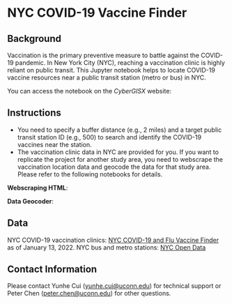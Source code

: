 # NYC COVID-19 Vaccine Finder

## Background
Vaccination is the primary preventive measure to battle against the COVID-19 pandemic. In New York City (NYC), reaching a vaccination clinic is highly reliant on public transit. This Jupyter notebook helps to locate COVID-19 vaccine resources near a public transit station (metro or bus) in NYC. 

You can access the notebook on the *CyberGISX* website:

## Instructions
* You need to specify a buffer distance (e.g., 2 miles) and a target public transit station ID (e.g., 500) to search and identify the COVID-19 vaccines near the station.
* The vaccination clinic data in NYC are provided for you. If you want to replicate the project for another study area, you need to webscrape the vaccination location data and geocode the data for that study area. Please refer to the following notebooks for details.

**Webscraping HTML**: 

**Data Geocoder**: 

## Data
NYC COVID-19 vaccination clinics: [NYC COVID-19 and Flu Vaccine Finder](https://vaccinefinder.nyc.gov/) as of January 13, 2022.
NYC bus and metro stations: [NYC Open Data](https://data.cityofnewyork.us/Transportation/Bus-Stop-Shelters/qafz-7myz)

## Contact Information
Please contact Yunhe Cui (yunhe.cui@uconn.edu) for technical support or Peter Chen (peter.chen@uconn.edu) for other questions.
